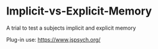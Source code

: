 # Implicit-vs-Explicit-Memory
A trial to test a subjects implicit and explicit memory

Plug-in use:
https://www.jspsych.org/
